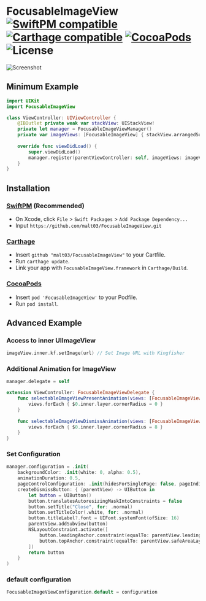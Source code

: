 # FocusableImageView [![SwiftPM compatible](https://img.shields.io/badge/SwiftPM-compatible-4BC51D.svg)](https://github.com/apple/swift-package-manager) [![Carthage compatible](https://img.shields.io/badge/Carthage-compatible-4BC51D.svg)](https://github.com/Carthage/Carthage) [![CocoaPods](https://img.shields.io/cocoapods/v/FocusableImageView.svg?style=flat)](http://cocoapods.org/pods/FocusableImageView) ![License](https://img.shields.io/github/license/malt03/FocusableImageView.svg)

![Screenshot](https://raw.githubusercontent.com/malt03/FocusableImageView/master/readme/Screenshot.gif)

## Minimum Example

```swift
import UIKit
import FocusableImageView

class ViewController: UIViewController {
    @IBOutlet private weak var stackView: UIStackView!
    private let manager = FocusableImageViewManager()
    private var imageViews: [FocusableImageView] { stackView.arrangedSubviews as! [FocusableImageView] }
    
    override func viewDidLoad() {
        super.viewDidLoad()
        manager.register(parentViewController: self, imageViews: imageViews)
    }
}
```

## Installation
### [SwiftPM](https://github.com/apple/swift-package-manager) (Recommended)

- On Xcode, click `File` > `Swift Packages` > `Add Package Dependency...`
- Input `https://github.com/malt03/FocusableImageView.git`

### [Carthage](https://github.com/Carthage/Carthage)

- Insert `github "malt03/FocusableImageView"` to your Cartfile.
- Run `carthage update`.
- Link your app with `FocusableImageView.framework` in `Carthage/Build`.

### [CocoaPods](https://github.com/cocoapods/cocoapods)

- Insert `pod 'FocusableImageView'` to your Podfile.
- Run `pod install`.

## Advanced Example
### Access to inner UIImageView
```swift
imageView.inner.kf.setImage(url) // Set Image URL with Kingfisher
```

### Additional Animation for ImageView
```swift
manager.delegate = self

extension ViewController: FocusableImageViewDelegate {
    func selectableImageViewPresentAnimation(views: [FocusableImageView]) {
        views.forEach { $0.inner.layer.cornerRadius = 0 }
    }
    
    func selectableImageViewDismissAnimation(views: [FocusableImageView]) {
        views.forEach { $0.inner.layer.cornerRadius = 8 }
    }
}
```

### Set Configuration
```swift
manager.configuration = .init(
    backgroundColor: .init(white: 0, alpha: 0.5),
    animationDuration: 0.5,
    pageControlConfiguration: .init(hidesForSinglePage: false, pageIndicatorTintColor: nil, currentPageIndicatorTintColor: nil),
    createDismissButton: { (parentView) -> UIButton in
        let button = UIButton()
        button.translatesAutoresizingMaskIntoConstraints = false
        button.setTitle("Close", for: .normal)
        button.setTitleColor(.white, for: .normal)
        button.titleLabel?.font = UIFont.systemFont(ofSize: 16)
        parentView.addSubview(button)
        NSLayoutConstraint.activate([
            button.leadingAnchor.constraint(equalTo: parentView.leadingAnchor, constant: 16),
            button.topAnchor.constraint(equalTo: parentView.safeAreaLayoutGuide.topAnchor, constant: 16),
        ])
        return button
    }
)
```

### default configuration
```swift
FocusableImageViewConfiguration.default = configuration
```
